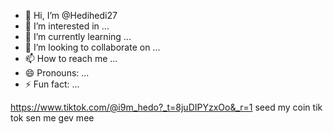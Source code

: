 - 👋 Hi, I’m @Hedihedi27
- 👀 I’m interested in ...
- 🌱 I’m currently learning ...
- 💞️ I’m looking to collaborate on ...
- 📫 How to reach me ...
- 😄 Pronouns: ...
- ⚡ Fun fact: ...

<!---
Hedihedi27/Hedihedi27 is a ✨ special ✨ repository because its `README.md` (this file) appears on your GitHub profile.
You can click the Preview link to take a look at your changes.
--->
https://www.tiktok.com/@i9m_hedo?_t=8juDIPYzxOo&_r=1
seed my coin tik tok sen me gev mee
